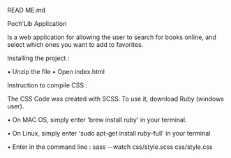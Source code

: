 READ ME.md

Poch'Lib Application 

Is a web application for allowing the user to search for books online, and select which ones you want to add to favorites.

Installing the project :

•	Unzip the file
•	Open index.html


Instruction to compile CSS :

The CSS Code was created with SCSS. To use it, download Ruby (windows user).
 
•	On MAC OS, simply enter 'brew install ruby' in your terminal. 

•	On Linux, simply enter 'sudo apt-get install ruby-full' in your terminal

•	Enter in the command line : sass --watch css/style.scss css/style.css

      
